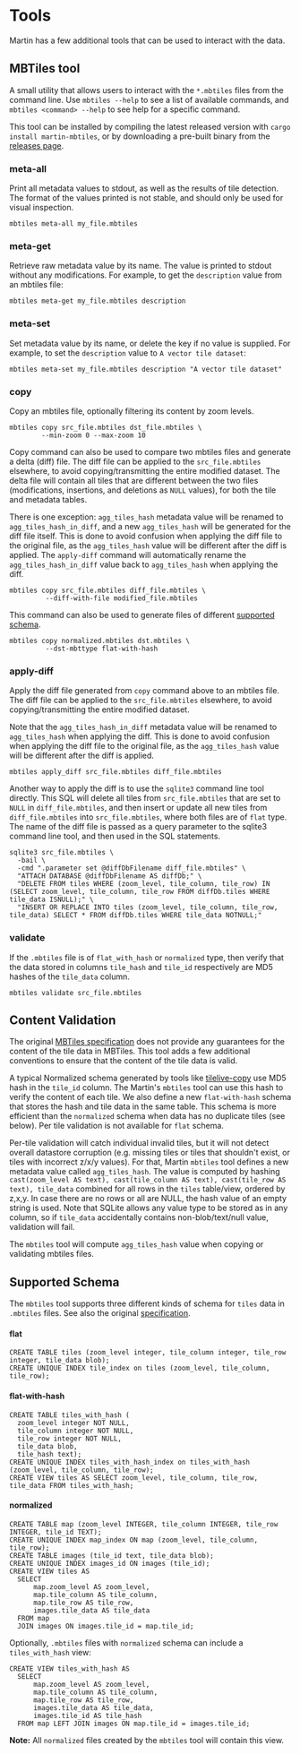 # Tools

Martin has a few additional tools that can be used to interact with the data.

## MBTiles tool
A small utility that allows users to interact with the `*.mbtiles` files from the command line. Use `mbtiles --help` to see a list of available commands, and `mbtiles <command> --help` to see help for a specific command.

This tool can be installed by compiling the latest released version with `cargo install martin-mbtiles`, or by downloading a pre-built binary from the [releases page](https://github.com/maplibre/martin/releases/latest).

### meta-all
Print all metadata values to stdout, as well as the results of tile detection. The format of the values printed is not stable, and should only be used for visual inspection.

```shell
mbtiles meta-all my_file.mbtiles
```

### meta-get
Retrieve raw metadata value by its name. The value is printed to stdout without any modifications.  For example, to get the `description` value from an mbtiles file:

```shell
mbtiles meta-get my_file.mbtiles description
```

### meta-set
Set metadata value by its name, or delete the key if no value is supplied. For example, to set the `description` value to `A vector tile dataset`:

```shell
mbtiles meta-set my_file.mbtiles description "A vector tile dataset"
```

### copy
Copy an mbtiles file, optionally filtering its content by zoom levels.

```shell
mbtiles copy src_file.mbtiles dst_file.mbtiles \
        --min-zoom 0 --max-zoom 10
```

Copy command can also be used to compare two mbtiles files and generate a delta (diff) file. The diff file can be applied to the `src_file.mbtiles` elsewhere, to avoid copying/transmitting the entire modified dataset.  The delta file will contain all tiles that are different between the two files (modifications, insertions, and deletions as `NULL` values), for both the tile and metadata tables.  

There is one exception: `agg_tiles_hash` metadata value will be renamed to `agg_tiles_hash_in_diff`, and a new `agg_tiles_hash` will be generated for the diff file itself. This is done to avoid confusion when applying the diff file to the original file, as the `agg_tiles_hash` value will be different after the diff is applied. The `apply-diff` command will automatically rename the `agg_tiles_hash_in_diff` value back to `agg_tiles_hash` when applying the diff.

```shell
mbtiles copy src_file.mbtiles diff_file.mbtiles \
         --diff-with-file modified_file.mbtiles
```

This command can also be used to generate files of different [supported schema](##supported-schema).
```shell
mbtiles copy normalized.mbtiles dst.mbtiles \
         --dst-mbttype flat-with-hash
```
### apply-diff
Apply the diff file generated from `copy` command above to an mbtiles file. The diff file can be applied to the `src_file.mbtiles` elsewhere, to avoid copying/transmitting the entire modified dataset.

Note that the `agg_tiles_hash_in_diff` metadata value will be renamed to `agg_tiles_hash` when applying the diff. This is done to avoid confusion when applying the diff file to the original file, as the `agg_tiles_hash` value will be different after the diff is applied.

```shell
mbtiles apply_diff src_file.mbtiles diff_file.mbtiles
```

Another way to apply the diff is to use the `sqlite3` command line tool directly. This SQL will delete all tiles from `src_file.mbtiles` that are set to `NULL` in `diff_file.mbtiles`, and then insert or update all new tiles from `diff_file.mbtiles` into `src_file.mbtiles`, where both files are of `flat` type. The name of the diff file is passed as a query parameter to the sqlite3 command line tool, and then used in the SQL statements.
```shell
sqlite3 src_file.mbtiles \
  -bail \
  -cmd ".parameter set @diffDbFilename diff_file.mbtiles" \
  "ATTACH DATABASE @diffDbFilename AS diffDb;" \
  "DELETE FROM tiles WHERE (zoom_level, tile_column, tile_row) IN (SELECT zoom_level, tile_column, tile_row FROM diffDb.tiles WHERE tile_data ISNULL);" \
  "INSERT OR REPLACE INTO tiles (zoom_level, tile_column, tile_row, tile_data) SELECT * FROM diffDb.tiles WHERE tile_data NOTNULL;"
```

### validate
If the `.mbtiles` file is of `flat_with_hash` or `normalized` type, then verify that the data stored in columns `tile_hash` and `tile_id` respectively are MD5 hashes of the `tile_data` column.
```shell
mbtiles validate src_file.mbtiles
```

## Content Validation
The original [MBTiles specification](https://github.com/mapbox/mbtiles-spec#readme) does not provide any guarantees for the content of the tile data in MBTiles. This tool adds a few additional conventions to ensure that the content of the tile data is valid.

A typical Normalized schema generated by tools like [tilelive-copy](https://github.com/mapbox/TileLive#bintilelive-copy) use MD5 hash in the `tile_id` column. The Martin's `mbtiles` tool can use this hash to verify the content of each tile. We also define a new `flat-with-hash` schema that stores the hash and tile data in the same table. This schema is more efficient than the `normalized` schema when data has no duplicate tiles (see below). Per tile validation is not available for `flat` schema.

Per-tile validation will catch individual invalid tiles, but it will not detect overall datastore corruption (e.g. missing tiles or tiles that shouldn't exist, or tiles with incorrect z/x/y values).
For that, Martin `mbtiles` tool defines a new metadata value called `agg_tiles_hash`. The value is computed by hashing `cast(zoom_level AS text), cast(tile_column AS text), cast(tile_row AS text), tile_data` combined for all rows in the `tiles` table/view, ordered by z,x,y.
In case there are no rows or all are NULL, the hash value of an empty string is used. Note that SQLite allows any value type to be stored as in any column, so if `tile_data` accidentally contains non-blob/text/null value, validation will fail.

The `mbtiles` tool will compute `agg_tiles_hash` value when copying or validating mbtiles files.

## Supported Schema
The `mbtiles` tool supports three different kinds of schema for `tiles` data in `.mbtiles` files. See also the original [specification](https://github.com/mapbox/mbtiles-spec#readme).

#### flat
```sql, ignore
CREATE TABLE tiles (zoom_level integer, tile_column integer, tile_row integer, tile_data blob);
CREATE UNIQUE INDEX tile_index on tiles (zoom_level, tile_column, tile_row);
```

#### flat-with-hash
```sql, ignore
CREATE TABLE tiles_with_hash (
  zoom_level integer NOT NULL,
  tile_column integer NOT NULL,
  tile_row integer NOT NULL,
  tile_data blob,
  tile_hash text);
CREATE UNIQUE INDEX tiles_with_hash_index on tiles_with_hash (zoom_level, tile_column, tile_row);
CREATE VIEW tiles AS SELECT zoom_level, tile_column, tile_row, tile_data FROM tiles_with_hash;
```

#### normalized
```sql, ignore
CREATE TABLE map (zoom_level INTEGER, tile_column INTEGER, tile_row INTEGER, tile_id TEXT);
CREATE UNIQUE INDEX map_index ON map (zoom_level, tile_column, tile_row);
CREATE TABLE images (tile_id text, tile_data blob);
CREATE UNIQUE INDEX images_id ON images (tile_id);
CREATE VIEW tiles AS
  SELECT
      map.zoom_level AS zoom_level,
      map.tile_column AS tile_column,
      map.tile_row AS tile_row,
      images.tile_data AS tile_data
  FROM map
  JOIN images ON images.tile_id = map.tile_id;
```

Optionally, `.mbtiles` files with `normalized` schema can include a `tiles_with_hash` view:

```sql, ignore
CREATE VIEW tiles_with_hash AS
  SELECT
      map.zoom_level AS zoom_level,
      map.tile_column AS tile_column,
      map.tile_row AS tile_row,
      images.tile_data AS tile_data,
      images.tile_id AS tile_hash
  FROM map LEFT JOIN images ON map.tile_id = images.tile_id;
```

**__Note:__** All `normalized` files created by the `mbtiles` tool will contain this view.

